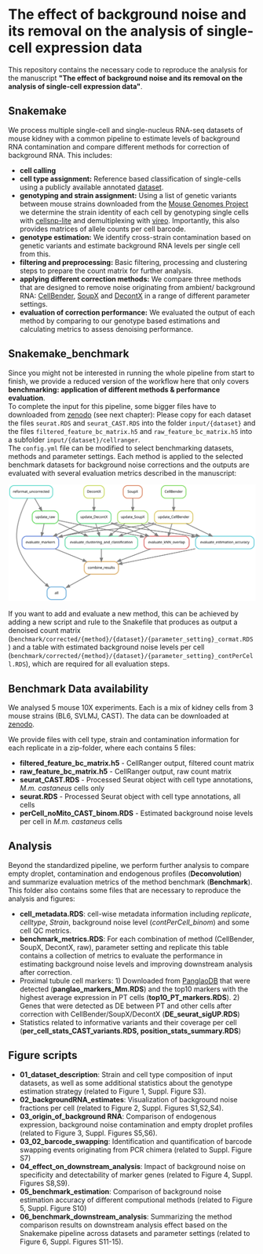 # The effect of background noise and its removal on the analysis of single-cell expression data

This repository contains the necessary code to reproduce the analysis for the manuscript **"The effect of background noise and its removal on the analysis of single-cell expression data"**.

## Snakemake

We process multiple single-cell and single-nucleus RNA-seq datasets of mouse kidney with a common pipeline to estimate levels of background RNA contamination and compare different methods for correction of background RNA. This includes:  
- **cell calling**  
- **cell type assignment:** Reference based classification of single-cells using a publicly available annotated [dataset](https://genomebiology.biomedcentral.com/articles/10.1186/s13059-020-02048-6).
- **genotyping and strain assignment:** Using a list of genetic variants between mouse strains downloaded from the [Mouse Genomes Project](https://www.sanger.ac.uk/data/mouse-genomes-project//) we determine the strain identity of each cell by genotyping single cells with [cellsnp-lite](https://cellsnp-lite.readthedocs.io/) and demultiplexing with [vireo](https://vireosnp.readthedocs.io/). Importantly, this also provides matrices of allele counts per cell barcode. 
- **genotype estimation:** We identify cross-strain contamination based on genetic variants and estimate background RNA levels per single cell from this.
- **filtering and preprocessing:** Basic filtering, processing and clustering steps to prepare the count matrix for further analysis.
- **applying different correction methods:** We compare three methods that are designed to remove noise originating from ambient/ background RNA: [CellBender](https://www.biorxiv.org/content/10.1101/791699v1), [SoupX](https://doi.org/10.1093/gigascience/giaa151) and [DecontX](https://genomebiology.biomedcentral.com/articles/10.1186/s13059-020-1950-6) in a range of different parameter settings. 
- **evaluation of correction performance:** We evaluated the output of each method by comparing to our genotype based estimations and calculating metrics to assess denoising performance.

## Snakemake_benchmark

Since you might not be interested in running the whole pipeline from start to finish, we provide a reduced version of the workflow here that only covers **benchmarking: application of different methods & performance evaluation**.   
To complete the input for this pipeline, some bigger files have to downloaded from [zenodo](https://zenodo.org/record/7328632#.Y3YMtOzML0s) (see next chapter): Please copy for each dataset the files `seurat.RDS` and `seurat_CAST.RDS` into the folder `input/{dataset}` and the files `filtered_feature_bc_matrix.h5` and `raw_feature_bc_matrix.h5` into a subfolder `input/{dataset}/cellranger`.  
The `config.yml` file can be modified to select benchmarking datasets, methods and parameter settings. Each method is applied to the selected benchmark datasets for background noise corrections and the outputs are evaluated with several evaluation metrics described in the manuscript: 

![workflow](https://github.com/Hellmann-Lab/scRNA-seq_Contamination/blob/main/Snakemake_benchmark/rulegraph.svg?raw=true)

If you want to add and evaluate a new method, this can be achieved by adding a new script and rule to the Snakefile that produces as output a denoised count matrix (`benchmark/corrected/{method}/{dataset}/{parameter_setting}_cormat.RDS`) and a table with estimated background noise levels per cell (`benchmark/corrected/{method}/{dataset}/{parameter_setting}_contPerCell.RDS`), which are required for all evaluation steps. 


## Benchmark Data availability
We analysed 5 mouse 10X experiments. Each is a mix of kidney cells from 3 mouse strains (BL6, SVLMJ, CAST). The data can be downloaded at [zenodo](https://zenodo.org/record/7328632#.Y3YMtOzML0s).

We provide files with cell type, strain and contamination information for each replicate in a zip-folder, where each contains 5 files:

- **filtered_feature_bc_matrix.h5** - CellRanger output, filtered count matrix
- **raw_feature_bc_matrix.h5** - CellRanger output, raw count matrix
- **seurat_CAST.RDS** - Processed Seurat object with cell type annotations, *M.m. castaneus* cells only
- **seurat.RDS** - Processed Seurat object with cell type annotations, all cells
- **perCell_noMito_CAST_binom.RDS** - Estimated background noise levels per cell in *M.m. castaneus* cells

## Analysis

Beyond the standardized pipeline, we perform further analysis to compare empty droplet, contamination and endogenous profiles (**Deconvolution**) and summarize evaluation metrics of the method benchmark (**Benchmark**).  
This folder also contains some files that are necessary to reproduce the analysis and figures:   
- **cell_metadata.RDS**: cell-wise metadata information including *replicate*, *celltype*, *Strain*, background noise level (*contPerCell_binom*) and some cell QC metrics.  
- **benchmark_metrics.RDS**: For each combination of method (CellBender, SoupX, DecontX, raw), parameter setting and replicate this table contains a collection of metrics to evaluate the performance in estimating background noise levels and improving downstream analysis after correction. 
- Proximal tubule cell markers: 1) Downloaded from [PanglaoDB](https://panglaodb.se/markers.html?cell_type=%27Proximal%20tubule%20cells%27) that were detected (**panglao_markers_Mm.RDS**) and the top10 markers with the highest average expression in PT cells (**top10_PT_markers.RDS**). 2) Genes that were detected as DE between PT and other cells after correction with CellBender/SoupX/DecontX (**DE_seurat_sigUP.RDS**)
- Statistics related to informative variants and their coverage per cell (**per_cell_stats_CAST_variants.RDS, position_stats_summary.RDS**)

## Figure scripts

- **01_dataset_description**: Strain and cell type composition of input datasets, as well as some additional statistics about the genotype estimation strategy (related to Figure 1, Suppl. Figure S3). 
- **02_backgroundRNA_estimates**: Visualization of background noise fractions per cell (related to Figure 2, Suppl. Figures S1,S2,S4).
- **03_origin_of_background RNA**: Comparison of endogenous expression, background noise contamination and empty droplet profiles (related to Figure 3, Suppl. Figures S5,S6).
- **03_02_barcode_swapping**: Identification and quantification of barcode swapping events originating from PCR chimera (related to Suppl. Figure S7)
- **04_effect_on_downstream_analysis**: Impact of background noise on specificity and detectability of marker genes (related to Figure 4, Suppl. Figures S8,S9).
- **05_benchmark_estimation**: Comparison of background noise estimation accuracy of different computional methods (related to Figure 5, Suppl. Figure S10)
- **06_benchmark_downstream_analysis**: Summarizing the method comparison results on downstream analysis effect based on the Snakemake pipeline across datasets and parameter settings (related to Figure 6, Suppl. Figures S11-15). 
